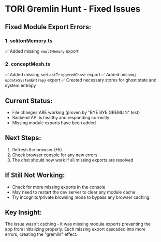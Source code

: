 # TORI Gremlin Hunt - Fixed Issues

## Fixed Module Export Errors:

### 1. solitonMemory.ts
✅ Added missing `vaultMemory` export

### 2. conceptMesh.ts
✅ Added missing `setLastTriggeredGhost` export
✅ Added missing `updateSystemEntropy` export
✅ Created necessary stores for ghost state and system entropy

## Current Status:
- File changes ARE working (proven by "BYE BYE GREMLIN" test)
- Backend API is healthy and responding correctly
- Missing module exports have been added

## Next Steps:
1. Refresh the browser (F5)
2. Check browser console for any new errors
3. The chat should now work if all missing exports are resolved

## If Still Not Working:
- Check for more missing exports in the console
- May need to restart the dev server to clear any module cache
- Try incognito/private browsing mode to bypass any browser caching

## Key Insight:
The issue wasn't caching - it was missing module exports preventing the app from initializing properly. Each missing export cascaded into more errors, creating the "gremlin" effect.
